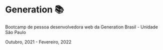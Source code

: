 # Generation 📚
Bootcamp de pessoa desenvolvedora web da Generation Brasil - Unidade São Paulo

Outubro, 2021 - Fevereiro, 2022
